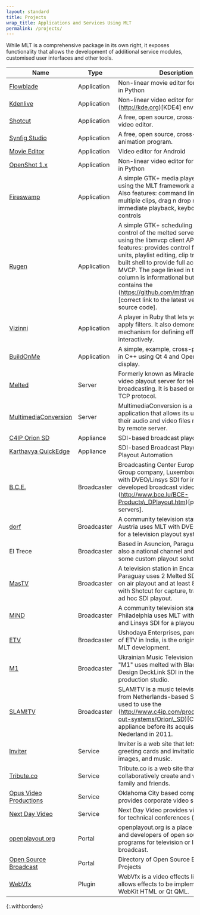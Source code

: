```yaml
---
layout: standard
title: Projects
wrap_title: Applications and Services Using MLT
permalink: /projects/
---
```


While MLT is a comprehensive package in its own right, it exposes
functionality that allows the development of additional service modules,
customised user interfaces and other tools.

| Name | Type | Description | License
|------|------|-------------|--------
| [Flowblade](http://code.google.com/p/flowblade/) | Application | Non-linear movie editor for GTK+ written in Python | GPLv3
| [Kdenlive](http://www.kdenlive.org) | Application | Non-linear video editor for the (http://kde.org)[KDE4] environnment | GPLv2
| [Shotcut](http://www.shotcutapp.com/) | Application | A free, open source, cross-platform video editor. | GPLv3
| [Synfig Studio](http://www.synfig.org/) | Application | A free, open source, cross-platform 2D animation program. | GPLv2
| [Movie Editor](https://play.google.com/store/apps/details?id=com.goseet.MovieEditor) | Application | Video editor for Android | Proprietary
| [OpenShot 1.x](http://www.OpenShotVideo.com/) | Application | Non-linear video editor for GTK+ written in Python | GPLv3
| [Fireswamp](http://users.pandora.be/acp/fireswamp) | Application | A simple GTK+ media player, developed using the MLT framework and plugins. Also features: command line loading of multiple clips, drag n drop media for immediate playback, keyboard and GUI controls | GPLv2
| [Rugen](http://users.pandora.be/acp/rugen) | Application | A simple GTK+ scheduling tool for the control of the melted server, written using the libmvcp client API. Also features: provides control for multiple units, playlist editing, clip trim controls, in built shell to provide full access to MVCP. The page linked in the first column is informational but no longer contains the (https://github.com/mltframework/rugen)[correct link to the latest version of the source code]. | GPLv2
| [Vizinni](http://mlt.svn.sourceforge.net/viewvc/mlt/trunk/vizinni/) | Application | A player in Ruby that lets you choose apply filters. It also demonstrates a mechanism for defining effect regions interactively. | Public Domain
| [BuildOnMe](https://github.com/mltframework/BuildOnMe) | Application | A simple, example, cross-platform player in C++ using Qt 4 and OpenGL for video display. | MIT
| [Melted](/melted/) | Server | Formerly known as Miracle, Melted is a video playout server for television broadcasting. It is based on the MVCP TCP protocol. | GPLv2
| [MultimediaConversion](http://code.google.com/p/multimedia-conversion/) | Server | MultimediaConversion is a PHP application that allows its users to get their audio and video files manipulated by remote server. | GPLv3
| [C4IP Orion SD](http://www.c4ip.com/products/play-out-systems/Orion_SD) | Appliance | SDI-based broadcast playout server | Proprietary
| [Karthavya QuickEdge](http://www.karthavya.com/quickedge.php) | Appliance | SDI-based Broadcast Playout Server and Playout Automation | Proprietary
| [B.C.E.](http://www.bce.lu/) | Broadcaster | Broadcasting Center Europe, an RTL Group company, Luxembourg, uses MLT with DVEO/Linsys SDI for internally-developed broadcast video (http://www.bce.lu/BCE-Products\_DPlayout.htm)[playout servers]. | N/A
| [dorf](http://www.dorftv.at/) | Broadcaster | A community television station in Linz, Austria uses MLT with DVEO/Linsys SDI for a television playout system. | N/A
| El Trece | Broadcaster | Based in Asuncion, Paraguay, El Trece is also a national channel and uses MLT for some custom playout solution.
| [MasTV](http://www.ustream.tv/channel/mastv-tv) | Broadcaster | A television station in Encarnacion, Paraguay uses 2 Melted SDI servers for on air playout and at least 8 workstations with Shotcut for capture, transcode, and ad hoc SDI playout. | N/A
| [MiND](http://www.mindtv.org/) | Broadcaster | A community television station in Philadelphia uses MLT with BlueFish444 and Linsys SDI for a playout server. | N/A
| [ETV](http://www.etv.co.in/) | Broadcaster | Ushodaya Enterprises, parent company of ETV in India, is the original sponsor of MLT development. | N/A
| [M1](http://www.m1stereo.tv/) | Broadcaster | Ukrainian Music Television Channel "M1" uses melted with Blackmagic Design DeckLink SDI in their live production studio. | N/A
| [SLAM!TV](http://www.slamfm.nl/page/tvhome) | Broadcaster | SLAM!TV is a music television channel from Netherlands-based SLAM!FM that used to use the (http://www.c4ip.com/products/play-out-systems/Orion\_SD)[C4IP Orion SD] appliance before its acquisition by RTL Nederland in 2011. | N/A
| [Inviter](http://www.inviter.com/) | Service | Inviter is a web site that lets you send greeting cards and invitations with video, images, and music. | N/A
| [Tribute.co](https://www.tribute.co/) | Service | Tribute.co is a web site that lets you collaboratively create and videos for family and friends. | N/A
| [Opus Video Productions](http://opusvideoproductions.com) | Service | Oklahoma City based company that provides corporate video services | N/A
| [Next Day Video](http://nextdayvideo.com/) | Service | Next Day Video provides video services for technical conferences (e.g. PyCon) | N/A
| [openplayout.org](http://www.openplayout.org/) | Portal | openplayout.org is a place for adaptors and developers of open source tools and programs for television or IPTV broadcast. | N/A
| [Open Source Broadcast](http://www.opensourcebroadcast.com/) | Portal | Directory of Open Source Broadcasting Projects | N/A
| [WebVfx](https://github.com/mltframework/webvfx#readme) | Plugin | WebVfx is a video effects library that allows effects to be implemented using WebKit HTML or Qt QML. | H.P. BSD-like
{:.withborders}
